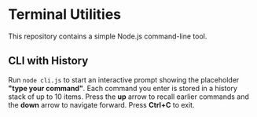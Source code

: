 # Terminal Utilities

This repository contains a simple Node.js command-line tool.

## CLI with History

Run `node cli.js` to start an interactive prompt showing the placeholder
**"type your command"**. Each command you enter is stored in a history stack of
up to 10 items. Press the **up** arrow to recall earlier commands and the
**down** arrow to navigate forward. Press **Ctrl+C** to exit.
